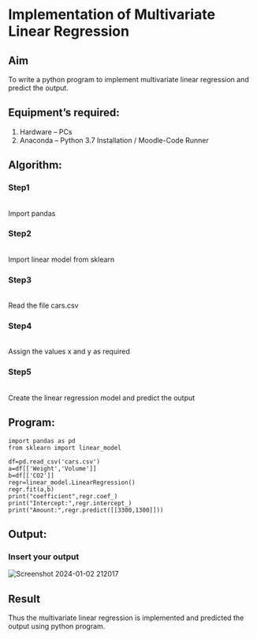 # Implementation of Multivariate Linear Regression
## Aim
To write a python program to implement multivariate linear regression and predict the output.
## Equipment’s required:
1.	Hardware – PCs
2.	Anaconda – Python 3.7 Installation / Moodle-Code Runner
## Algorithm:
### Step1
<br>
Import pandas

### Step2
<br>
Import linear model from sklearn

### Step3
<br>
Read the file cars.csv

### Step4
<br>
Assign the values x and y as required

### Step5
<br>
Create the linear regression model and predict the output

## Program:
```
import pandas as pd
from sklearn import linear_model

df=pd.read_csv('cars.csv')
a=df[['Weight','Volume']]
b=df[['CO2']]
regr=linear_model.LinearRegression()
regr.fit(a,b)
print("coefficient",regr.coef_)
print("Intercept:",regr.intercept_)
print("Amount:",regr.predict([[3300,1300]]))
```
## Output:
### Insert your output
![Screenshot 2024-01-02 212017](https://github.com/shehanshajahan/Multivariate-Linear-Regression/assets/139317389/ee75893d-46eb-411f-a48e-f4ae36135593)
<br>
## Result
Thus the multivariate linear regression is implemented and predicted the output using python program.
